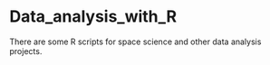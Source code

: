 # Data_analysis_with_R
There are some R scripts for space science and other data analysis projects.

